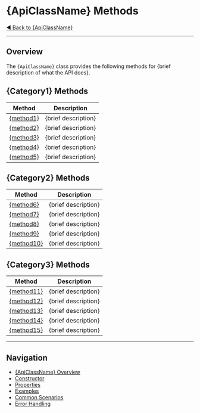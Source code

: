 # {ApiClassName} Methods

[◀ Back to {ApiClassName}](../README.md)

---

## Overview

The `{ApiClassName}` class provides the following methods for {brief description of what the API does}.

## {Category1} Methods

| Method | Description |
|--------|-------------|
| [{method1}](./{method1-filename}.md) | {brief description} |
| [{method2}](./{method2-filename}.md) | {brief description} |
| [{method3}](./{method3-filename}.md) | {brief description} |
| [{method4}](./{method4-filename}.md) | {brief description} |
| [{method5}](./{method5-filename}.md) | {brief description} |

## {Category2} Methods

| Method | Description |
|--------|-------------|
| [{method6}](./{method6-filename}.md) | {brief description} |
| [{method7}](./{method7-filename}.md) | {brief description} |
| [{method8}](./{method8-filename}.md) | {brief description} |
| [{method9}](./{method9-filename}.md) | {brief description} |
| [{method10}](./{method10-filename}.md) | {brief description} |

## {Category3} Methods

| Method | Description |
|--------|-------------|
| [{method11}](./{method11-filename}.md) | {brief description} |
| [{method12}](./{method12-filename}.md) | {brief description} |
| [{method13}](./{method13-filename}.md) | {brief description} |
| [{method14}](./{method14-filename}.md) | {brief description} |
| [{method15}](./{method15-filename}.md) | {brief description} |

---

## Navigation

- [{ApiClassName} Overview](../README.md)
- [Constructor](../constructor.md)
- [Properties](../properties.md)
- [Examples](../examples.md)
- [Common Scenarios](../common-scenarios.md)
- [Error Handling](../error-handling.md) 